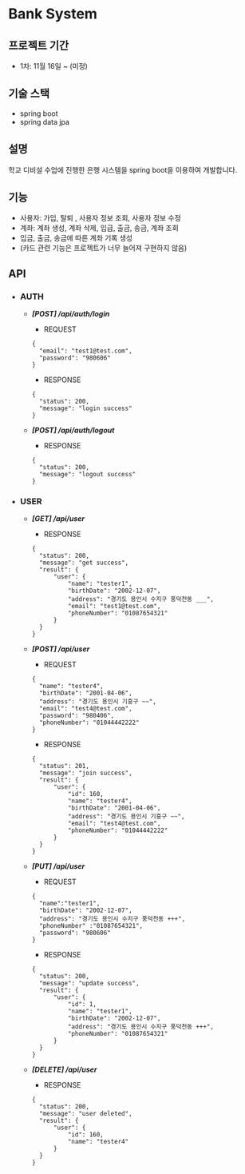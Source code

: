 # Bank System

## 프로젝트 기간
- 1차: 11월 16일 ~ (미정)    

## 기술 스택
- spring boot
- spring data jpa

## 설명
학교 디비설 수업에 진행한 은행 시스템을 spring boot을 이용하여 개발합니다.

## 기능
- 사용자: 가입, 탈퇴 , 사용자 정보 조회, 사용자 정보 수정
- 계좌: 계좌 생성, 계좌 삭제, 입급, 출금, 송금, 계좌 조회
- 입금, 출금, 송금에 따른 계좌 기록 생성
- (카드 관련 기능은 프로젝트가 너무 늘어져 구현하지 않음)

## API
- ### AUTH
  - ***[POST] /api/auth/login*** 
    - REQUEST
    
    ```
    {
      "email": "test1@test.com",
      "password": "980606"
    }
    ```
  
    - RESPONSE  
     
    ```
    {
      "status": 200,
      "message": "login success"
    }
    ```
    
  - ***[POST] /api/auth/logout***
    - RESPONSE
    ```
    {
      "status": 200,
      "message": "logout success"
    }
    ```

- ### USER
  - ***[GET] /api/user***
    - RESPONSE
    ```
    {
      "status": 200,
      "message": "get success",
      "result": {
          "user": {
              "name": "tester1",
              "birthDate": "2002-12-07",
              "address": "경기도 용인시 수지구 풍덕천동 ___",
              "email": "test1@test.com",
              "phoneNumber": "01087654321"
          }
      }
    }
    ```
  
  - ***[POST] /api/user***
    - REQUEST
    ```
    {
      "name": "tester4",
      "birthDate": "2001-04-06",
      "address": "경기도 용인시 기흥구 ~~",
      "email": "test4@test.com",
      "password": "980406",
      "phoneNumber": "01044442222"
    }
    ```
    
    - RESPONSE
    ```
    {
      "status": 201,
      "message": "join success",
      "result": {
          "user": {
              "id": 160,
              "name": "tester4",
              "birthDate": "2001-04-06",
              "address": "경기도 용인시 기흥구 ~~",
              "email": "test4@test.com",
              "phoneNumber": "01044442222"
          }
      }
    }  
    ```
    
  - ***[PUT] /api/user***
    - REQUEST
    ```
    {
      "name":"tester1",
      "birthDate": "2002-12-07",
      "address": "경기도 용인시 수지구 풍덕천동 +++",
      "phoneNumber" :"01087654321",
      "password": "980606"
    }
    ```
    
    - RESPONSE
    ```
    {
      "status": 200,
      "message": "update success",
      "result": {
          "user": {
              "id": 1,
              "name": "tester1",
              "birthDate": "2002-12-07",
              "address": "경기도 용인시 수지구 풍덕천동 +++",
              "phoneNumber": "01087654321"
          }
      }
    }
    ```
  - ***[DELETE] /api/user***
    - RESPONSE
    ```
    {
      "status": 200,
      "message": "user deleted",
      "result": {
          "user": {
              "id": 160,
              "name": "tester4"
          }
      }
    }
    ```